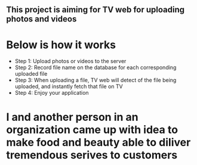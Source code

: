 ## This project is aiming for TV web for uploading photos and videos

# Below is how it works
- Step 1: Upload photos or videos to the server
- Step 2: Record file name on the database for each corresponding uploaded file
- Step 3: When uploading a file, TV web will detect of the file being uploaded, and instantly fetch that file on TV
- Step 4: Enjoy your application

# I and another person in an organization came up with idea to make food and beauty able to diliver tremendous serives to customers